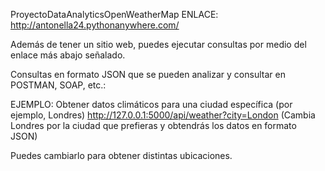 ProyectoDataAnalyticsOpenWeatherMap
ENLACE: http://antonella24.pythonanywhere.com/ 

Además de tener un sitio web, puedes ejecutar consultas por medio del enlace más abajo señalado.

Consultas en formato JSON que se pueden analizar y consultar en POSTMAN, SOAP, etc.:

EJEMPLO: Obtener datos climáticos para una ciudad específica (por ejemplo, Londres)
http://127.0.0.1:5000/api/weather?city=London (Cambia Londres por la ciudad que prefieras y obtendrás los datos en formato JSON)

Puedes cambiarlo para obtener distintas ubicaciones.
